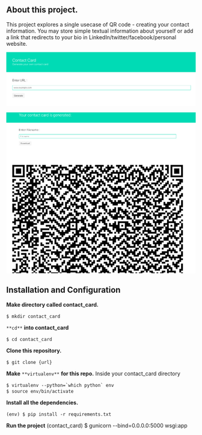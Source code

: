 
## About this project.

This project explores a single usecase of QR code - creating your contact information. You may store simple textual information about yourself or add a link that redirects to your bio in LinkedIn/twitter/facebook/personal website.


![Homepage](screenshot_1.png)

![Contact card generated](screenshot_2.png)

## Installation and Configuration

**Make directory called contact_card.**

    $ mkdir contact_card

`**cd**` **into contact_card**

    $ cd contact_card

**Clone this repository.**

    $ git clone {url} 

**Make** `**virtualenv**` **for this repo.**
Inside your contact_card directory

    $ virtualenv --python=`which python` env
    $ source env/bin/activate

**Install all the dependencies.**

    (env) $ pip install -r requirements.txt

**Run the project**
    (contact_card) $ gunicorn --bind=0.0.0.0:5000 wsgi:app
